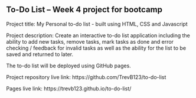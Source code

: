 <h2>To-Do List – Week 4 project for bootcamp</h2>

<p>Project title: My Personal to-do list - built using HTML, CSS and Javascript</p>

<p>Project description: Create an interactive to-do list application including the ability to add new tasks, remove tasks, mark tasks as done and error checking / feedback for invalid tasks as well as the ability for the list to be saved and returned to later.</p>

<p>The to-do list will be deployed using GitHub pages.</p>

<p>Project repository live link: https://github.com/TrevB123/to-do-list</p>

<p>Pages live link: https://trevb123.github.io/to-do-list/</p>
